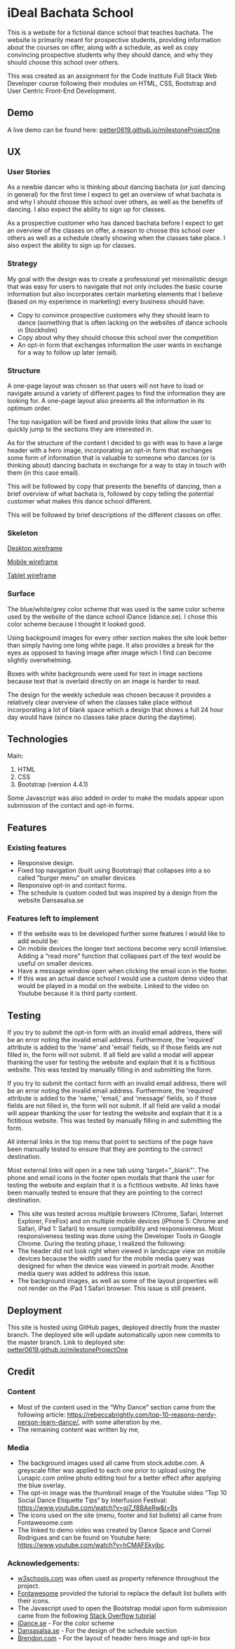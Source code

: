 # iDeal Bachata School

This is a website for a fictional dance school that teaches bachata. The website is primarily meant for prospective students, providing information about the courses on offer, along with a schedule, as well as copy convincing prospective students why they should dance, and why they should choose this school over others. 

This was created as an assignment for the Code Institute Full Stack Web Developer course following their modules on HTML, CSS, Bootstrap and User Centric Front-End Development.


## Demo

A live demo can be found here: [petter0619.github.io/milestoneProjectOne](https://petter0619.github.io/milestoneProjectOne)


## UX

### User Stories

As a newbie dancer who is thinking about dancing bachata (or just dancing in general) for the first time I expect to get an overview of what bachata is and why I should choose this school over others, as well as the benefits of dancing. I also expect the ability to sign up for classes.

As a prospective customer who has danced bachata before I expect to get an overview of the classes on offer, a reason to choose this school over others as well as a schedule clearly showing when the classes take place. I also expect the ability to sign up for classes.

### Strategy

My goal with the design was to create a professional yet minimalistic design that was easy for users to navigate that not only includes the basic course information but also incorporates certain marketing elements that I believe (based on my experience in marketing) every business should have:
* Copy to convince prospective customers why they should learn to dance (something that is often lacking on the websites of dance schools in Stockholm)
* Copy about why they should choose this school over the competition
* An opt-in form that exchanges information the user wants in exchange for a way to follow up later (email). 


### Structure

A one-page layout was chosen so that users will not have to load or navigate around a variety of different pages to find the information they are looking for. A one-page layout also presents all the information in its optimum order.

The top navigation will be fixed and provide links that allow the user to quickly jump to the sections they are interested in.

As for the structure of the content I decided to go with was to have a large header with a hero image, incorporating an opt-in form that exchanges some form of information that is valuable to someone who dances (or is thinking about) dancing bachata in exchange for a way to stay in touch with them (in this case email).

This will be followed by copy that presents the benefits of dancing, then a brief overview of what bachata is, followed by copy telling the potential customer what makes this dance school different.

This will be followed by brief descriptions of the different classes on offer.


### Skeleton

[Desktop wireframe](wireframes/wireframeDesktop.pdf)

[Mobile wireframe](wireframes/wireframeMobile.pdf)

[Tablet wireframe](wireframes/wireframeTablet.pdf)


### Surface

The blue/white/grey color scheme that was used is the same color scheme used by the website of the dance school iDance (idance.se). I chose this color scheme because I thought it looked good. 

Using background images for every other section makes the site look better than simply having one long white page. It also provides a break for the eyes as opposed to having image after image which I find can become slightly overwhelming.

Boxes with white backgrounds were used for text in image sections because text that is overlaid directly on an image is harder to read.

The design for the weekly schedule was chosen because it provides a relatively clear overview of when the classes take place without incorporating a lot of blank space which a design that shows a full 24 hour day would have (since no classes take place during the daytime).


## Technologies

Main:
1. HTML
2. CSS
3. Bootstrap (version 4.4.1)

Some Javascript was also added in order to make the modals appear upon submission of the contact and opt-in forms.


## Features

### Existing features

* Responsive design. 
* Fixed top navigation (built using Bootstrap) that collapses into a so called “burger menu” on smaller devices
* Responsive opt-in and contact forms.
* The schedule is custom coded but was inspired by a design from the website Dansasalsa.se


### Features left to implement

* If the website was to be developed further some features I would like to add would be:
* On mobile devices the longer text sections become very scroll intensive. Adding a “read more” function that collapses part of the text would be useful on smaller devices.
* Have a message window open when clicking the email icon in the footer.
* If this was an actual dance school I would use a custom demo video that would be played in a modal on the website. Linked to the video on Youtube because it is third party content.


## Testing

If you try to submit the opt-in form with an invalid email address, there will be an error noting the invalid email address. Furthermore, the 'required' attribute is added to the 'name' and 'email' fields, so if those fields are not filled in, the form will not submit. If all field are valid a modal will appear thanking the user for testing the website and explain that it is a fictitious website. This was tested by manually filling in and submitting the form.

If you try to submit the contact form with an invalid email address, there will be an error noting the invalid email address. Furthermore, the 'required' attribute is added to the 'name,' 'email,' and 'message' fields, so if those fields are not filled in, the form will not submit. If all field are valid a modal will appear thanking the user for testing the website and explain that it is a fictitious website. This was tested by manually filling in and submitting the form.

All internal links in the top menu that point to sections of the page have been manually tested to ensure that they are pointing to the correct destination.

Most external links will open in a new tab using 'target="_blank"'. The phone and email icons in the footer open modals that thank the user for testing the website and explain that it is a fictitious website. All links have been manually tested to ensure that they are pointing to the correct destination.

* This site was tested across multiple browsers (Chrome, Safari, Internet Explorer, FireFox) and on multiple mobile devices (iPhone 5: Chrome and Safari, iPad 1: Safari) to ensure compatibility and responsiveness. Most responsiveness testing was done using the Developer Tools in Google Chrome. During the testing phase, I realized the following: 
* The header did not look right when viewed in landscape view on mobile devices because the width used for the mobile media query was designed for when the device was viewed in portrait mode. Another media query was added to address this issue.
* The background images, as well as some of the layout properties will not render on the iPad 1 Safari browser. This issue is still present.



## Deployment

This site is hosted using GitHub pages, deployed directly from the master branch. The deployed site will update automatically upon new commits to the master branch. Link to deployed site: [petter0619.github.io/milestoneProjectOne](https://petter0619.github.io/milestoneProjectOne)


## Credit

### Content 
* Most of the content used in the “Why Dance” section came from the following article: https://rebeccabrightly.com/top-10-reasons-nerdy-person-learn-dance/, with some alteration by me.
* The remaining content was written by me,

### Media
* The background images used all came from stock.adobe.com. A greyscale filter was applied to each one prior to upload using the Lunapic.com online photo editing tool for a better effect after applying the blue overlay.
* The opt-in image was the thumbnail image of the Youtube video “Top 10 Social Dance Etiquette Tips” by Interfusion Festival: https://www.youtube.com/watch?v=gj7_f8BAeRw&t=9s 
* The icons used on the site (menu, footer and list bullets) all came from Fontawesome.com
* The linked to demo video was created by Dance Space and Cornel Rodrigues and can be found on Youtube here: https://www.youtube.com/watch?v=hCMAFEkyibc. 

### Acknowledgements: 
* [w3schools.com](https://www-w3schools.com) was often used as property reference throughout the project.
* [Fontawesome](https://www.fontawesome.com) provided the tutorial to replace the default list bullets with their icons.
* The Javascript used to open the Bootstrap modal upon form submission came from the following [Stack Overflow tutorial](https://stackoverflow.com/questions/46054499/open-modal-bootstrap-on-submit-form)
* [iDance.se](https://www.idance.se) - For the color scheme
* [Dansasalsa.se](https://www.dansasalsa.se) - For the design of the schedule section 
* [Brendon.com](https://www.brendon.com) - For the layout of header hero image and opt-in box
